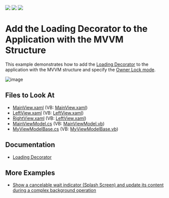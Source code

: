 <!-- default badges list -->
![](https://img.shields.io/endpoint?url=https://codecentral.devexpress.com/api/v1/VersionRange/139852753/22.2.2%2B)
[![](https://img.shields.io/badge/Open_in_DevExpress_Support_Center-FF7200?style=flat-square&logo=DevExpress&logoColor=white)](https://supportcenter.devexpress.com/ticket/details/T830561)
[![](https://img.shields.io/badge/📖_How_to_use_DevExpress_Examples-e9f6fc?style=flat-square)](https://docs.devexpress.com/GeneralInformation/403183)
<!-- default badges end -->
# Add the Loading Decorator to the Application with the MVVM Structure

This example demonstrates how to add the [Loading Decorator](https://docs.devexpress.com/WPF/DevExpress.Xpf.Core.LoadingDecorator) to the application with the MVVM structure and specify the [Owner Lock mode](https://docs.devexpress.com/WPF/DevExpress.Xpf.Core.LoadingDecorator.OwnerLock).

![image](https://user-images.githubusercontent.com/12169834/183669476-aa871f1b-27bc-4c33-9504-e2c298686bc6.png)

## Files to Look At
* [MainView.xaml](/cs/Views/MainView.xaml) (VB: [MainView.xaml](/VB/Views/MainView.xaml))
* [LeftView.xaml](/cs/Views/LeftView.xaml) (VB: [LeftView.xaml](/VB/Views/LeftView.xaml))
* [RightView.xaml](/cs/Views/RightView.xaml) (VB: [LeftView.xaml](/VB/Views/RightView.xaml))
* [MainViewModel.cs](/cs/ViewModels/MainViewModel.cs) (VB: [MainViewModel.vb](/VB/ViewModels/MainViewModel.vb))
* [MyViewModelBase.cs](/cs/ViewModels/MyViewModelBase.cs) (VB: [MyViewModelBase.vb](/VB/ViewModels/MyViewModelBase.vb))

## Documentation
* [Loading Decorator](https://docs.devexpress.com/WPF/DevExpress.Xpf.Core.LoadingDecorator)

## More Examples
* [Show a cancelable wait indicator (Splash Screen) and update its content during a complex background operation](https://github.com/DevExpress-Examples/How-to-show-a-cancelable-Splash-Screen-and-update-its-content-during-a-complex-background-operation)

